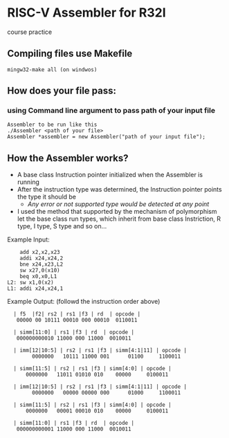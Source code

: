 # RISC-V Assembler for R32I
course practice

## Compiling files use Makefile
    mingw32-make all (on windwos)

## How does your file pass: 
### using Command line argument to pass path of your input file 
    Assembler to be run like this
    ./Assembler <path of your file>
    Assembler *assembler = new Assembler("path of your input file");
## How the Assembler works?
*   A base class Instruction pointer initialized when the Assembler is running
*   After the instruction type was determined, the Instruction pointer points the type it should be
    *   *Any error or not supported type would be detected at any point*
*   I used the method that supported by the mechanism of polymorphism let the base class run types, which inherit from base class Instriction, R type, I type, S type and so on...

Example Input:
    
        add x2,x2,x23       
        addi x24,x24,2
        bne x24,x23,L2
        sw x27,0(x10)
        beq x0,x0,L1
    L2: sw x1,0(x2)
    L1: addi x24,x24,1

Example Output: (followd the instruction order above)

      | f5  |f2| rs2 | rs1 |f3 | rd  | opcode |
       00000 00 10111 00010 000 00010  0110011

      | simm[11:0] | rs1 |f3 | rd  | opcode |
       000000000010 11000 000 11000  0010011

      | imm[12|10:5] | rs2 | rs1 |f3 | simm[4:1|11] | opcode |
            0000000   10111 11000 001      01100     1100011

      | simm[11:5] | rs2 | rs1 |f3 | simm[4:0] | opcode |
          0000000   11011 01010 010    00000     0100011

      | imm[12|10:5] | rs2 | rs1 |f3 | simm[4:1|11] | opcode |
            0000000   00000 00000 000      01000     1100011

      | simm[11:5] | rs2 | rs1 |f3 | simm[4:0] | opcode |
          0000000   00001 00010 010    00000     0100011

      | simm[11:0] | rs1 |f3 | rd  | opcode |
       000000000001 11000 000 11000  0010011
  
  
